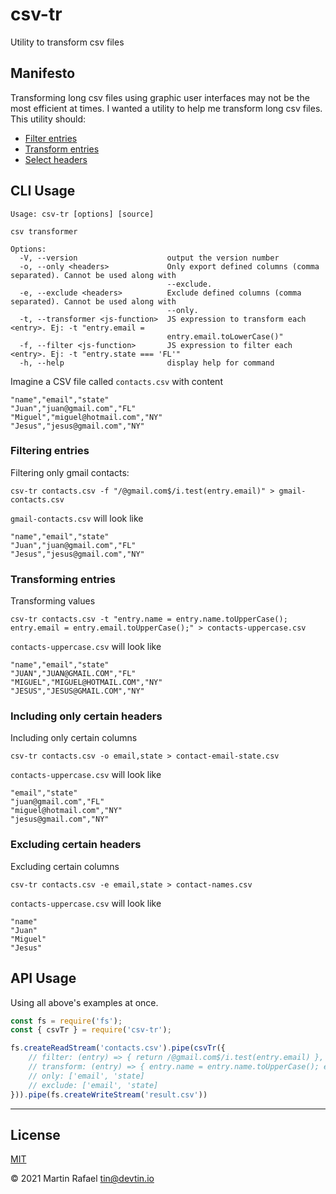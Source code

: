 # csv-tr

Utility to transform csv files

## Manifesto

Transforming long csv files using graphic user interfaces may not be the most efficient at times. I wanted a utility to
help me transform long csv files. This utility should:

- [Filter entries](#filtering-entries)
- [Transform entries](#transforming-entries)
- [Select headers](#)

## CLI Usage

```text
Usage: csv-tr [options] [source]

csv transformer

Options:
  -V, --version                    output the version number
  -o, --only <headers>             Only export defined columns (comma separated). Cannot be used along with
                                   --exclude.
  -e, --exclude <headers>          Exclude defined columns (comma separated). Cannot be used along with
                                   --only.
  -t, --transformer <js-function>  JS expression to transform each <entry>. Ej: -t "entry.email =
                                   entry.email.toLowerCase()"
  -f, --filter <js-function>       JS expression to filter each <entry>. Ej: -t "entry.state === 'FL'"
  -h, --help                       display help for command
```

Imagine a CSV file called `contacts.csv` with content

```csv
"name","email","state"
"Juan","juan@gmail.com","FL"
"Miguel","miguel@hotmail.com","NY"
"Jesus","jesus@gmail.com","NY"
```

### Filtering entries

Filtering only gmail contacts:

```shell
csv-tr contacts.csv -f "/@gmail.com$/i.test(entry.email)" > gmail-contacts.csv
```

`gmail-contacts.csv` will look like

```csv
"name","email","state"
"Juan","juan@gmail.com","FL"
"Jesus","jesus@gmail.com","NY"
```

### Transforming entries

Transforming values

```shell
csv-tr contacts.csv -t "entry.name = entry.name.toUpperCase(); entry.email = entry.email.toUpperCase();" > contacts-uppercase.csv
```

`contacts-uppercase.csv` will look like

```csv
"name","email","state"
"JUAN","JUAN@GMAIL.COM","FL"
"MIGUEL","MIGUEL@HOTMAIL.COM","NY"
"JESUS","JESUS@GMAIL.COM","NY"
```

### Including only certain headers 

Including only certain columns

```shell
csv-tr contacts.csv -o email,state > contact-email-state.csv
```

`contacts-uppercase.csv` will look like

```csv
"email","state"
"juan@gmail.com","FL"
"miguel@hotmail.com","NY"
"jesus@gmail.com","NY"
```

### Excluding certain headers

Excluding certain columns

```shell
csv-tr contacts.csv -e email,state > contact-names.csv
```

`contacts-uppercase.csv` will look like

```csv
"name"
"Juan"
"Miguel"
"Jesus"
```

## API Usage

Using all above's examples at once.

```js
const fs = require('fs');
const { csvTr } = require('csv-tr');

fs.createReadStream('contacts.csv').pipe(csvTr({
    // filter: (entry) => { return /@gmail.com$/i.test(entry.email) },
    // transform: (entry) => { entry.name = entry.name.toUpperCase(); entry.email = entry.email.toUpperCase(); return entry }
    // only: ['email', 'state]
    // exclude: ['email', 'state]
})).pipe(fs.createWriteStream('result.csv'))
```

* * *

## License

[MIT](https://opensource.org/licenses/MIT)

&copy; 2021 Martin Rafael <tin@devtin.io>

